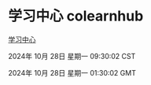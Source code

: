 # 学习中心 colearnhub
[学习中心](http://219.139.197.74:56308/colearnhub/)

2024年 10月 28日 星期一 09:30:02 CST

2024年 10月 28日 星期一 01:30:02 GMT
